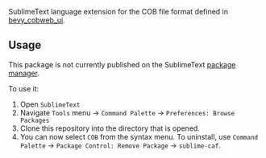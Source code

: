 SublimeText language extension for the COB file format defined in [bevy_cobweb_ui](https://github.com/UkoeHB/bevy_cobweb_ui/).


## Usage

This package is not currently published on the SublimeText [package manager](https://packagecontrol.io/).

To use it:
1. Open `SublimeText`
1. Navigate `Tools` menu -> `Command Palette` -> `Preferences: Browse Packages`
1. Clone this repository into the directory that is opened.
1. You can now select `COB` from the syntax menu. To uninstall, use `Command Palette` -> `Package Control: Remove Package` -> `sublime-caf`.
